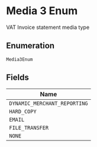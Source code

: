 
# Media 3 Enum

VAT Invoice statement media type

## Enumeration

`Media3Enum`

## Fields

| Name |
|  --- |
| `DYNAMIC_MERCHANT_REPORTING` |
| `HARD_COPY` |
| `EMAIL` |
| `FILE_TRANSFER` |
| `NONE` |

